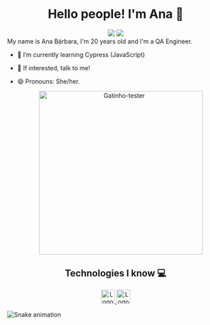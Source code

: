 <h1 align="center">Hello people! I'm Ana 🖤 </h1>

<div align="center"> 
  <a href = "mailto:anabdlvieira@gmail.com"><img src="https://img.shields.io/badge/-Gmail-%23333?style=for-the-badge&logo=gmail&logoColor=white" target="_blank"></a>
  <a href="https://www.linkedin.com/in/anabarbaravieira/" target="_blank"><img src="https://img.shields.io/badge/-LinkedIn-%230077B5?style=for-the-badge&logo=linkedin&logoColor=white" target="_blank"></a> 
</div>

<div align="justify">  
  My name is Ana Bárbara, I'm 20 years old and I'm a QA Engineer. 

- 🌱 I’m currently learning Cypress (JavaScript)
- 💬 If interested, talk to me!
- 😄 Pronouns: She/her.

  <div> 
    <div align="center">
      <img width="380" height="380" alt="Gatinho-tester" src="https://media.giphy.com/media/3o7WTL4qQCbbLLV2Pm/giphy.gif">
    </div>
  </div>

<h2 align="center">Technologies I know 💻</h2>

<div align="center">
  <a href="https://www.javascript.com/">
    <img height="32" src="https://cdn.jsdelivr.net/gh/devicons/devicon/icons/javascript/javascript-original.svg" alt="Logo do Javascript"/>
  </a>
  <a href="https://nodejs.org/en/">
    <img height="32" alt="Logo-NodeJs" src="https://img.shields.io/badge/Node.js-43853D?style=for-the-badge&logo=node.js&logoColor=white"> 
    <a href="https://www.java.com/pt-BR/about/">
    </a>
    <p align="center">
  </a>

  </div>

<div>
  
  ![Snake animation](https://github.com/anabdlv/anabdlv/blob/output/github-contribution-grid-snake.svg)
  
</div>
